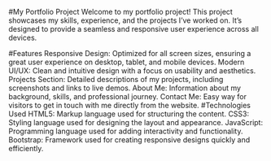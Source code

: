 #My Portfolio Project
Welcome to my portfolio project! This project showcases my skills, experience, and the projects I’ve worked on. It’s designed to provide a seamless and responsive user experience across all devices.

#Features
Responsive Design: Optimized for all screen sizes, ensuring a great user experience on desktop, tablet, and mobile devices.
Modern UI/UX: Clean and intuitive design with a focus on usability and aesthetics.
Projects Section: Detailed descriptions of my projects, including screenshots and links to live demos.
About Me: Information about my background, skills, and professional journey.
Contact Me: Easy way for visitors to get in touch with me directly from the website.
#Technologies Used
HTML5: Markup language used for structuring the content.
CSS3: Styling language used for designing the layout and appearance.
JavaScript: Programming language used for adding interactivity and functionality.
Bootstrap: Framework used for creating responsive designs quickly and efficiently.
